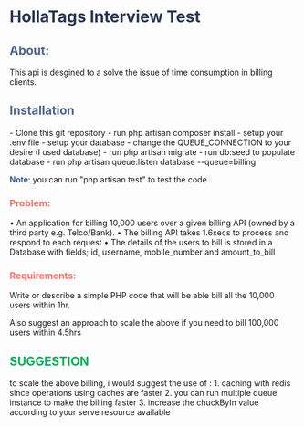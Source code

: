 <h1 style="color:#283655;">HollaTags Interview Test</h1>


<h2 style="color:#4d648d;">About:</h2>
  This api is desgined to a solve the issue of time consumption in billing clients.

<h2 style="color:#4d648d;">Installation</h2>
- Clone this git repository
- run php artisan composer install
- setup your .env file
       - setup your database
       - change the QUEUE_CONNECTION to your desire (I used database)
- run php artisan migrate
- run db:seed to populate database
- run php artisan queue:listen database --queue=billing

<strong style="color:#3b5998">Note</strong>: you can run "php artisan test" to test the code


<h3 style="color:#ff6f69">Problem:</h2>
• An application for billing 10,000 users over a given billing API (owned by a third
party e.g. Telco/Bank).
• The billing API takes 1.6secs to process and respond to each request
• The details of the users to bill is stored in a Database with fields; id, username,
mobile_number and amount_to_bill

<h3 style="color:#ff6f69">Requirements:</h2>
Write or describe a simple PHP code that will be able bill all the 10,000 users within
1hr.

Also suggest an approach to scale the above if you need to bill 100,000 users within
4.5hrs


<h2 style="color:#00b159;">SUGGESTION</h2>
to scale the above billing, i would suggest the use of :
1. caching with redis since operations using caches are faster
2. you can run multiple queue instance to make the billing faster
3. increase the chuckByIn value according to your serve resource available
 
